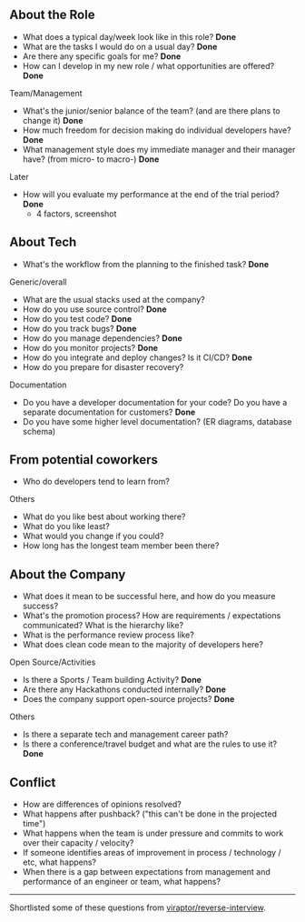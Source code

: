 ## About the Role

- What does a typical day/week look like in this role? **Done**
- What are the tasks I would do on a usual day? **Done**
- Are there any specific goals for me? **Done**
- How can I develop in my new role / what opportunities are offered? **Done**

Team/Management
- What's the junior/senior balance of the team? (and are there plans to change it) **Done**
- How much freedom for decision making do individual developers have? **Done**
- What management style does my immediate manager and their manager have? (from micro- to macro-)  **Done**


Later 
- How will you evaluate my performance at the end of the trial period? **Done**
  - 4 factors, screenshot 

## About Tech

- What's the workflow from the planning to the finished task?  **Done**

Generic/overall
- What are the usual stacks used at the company?
- How do you use source control?  **Done**
- How do you test code?  **Done**
- How do you track bugs? **Done**
- How do you manage dependencies?  **Done** 
- How do you monitor projects? **Done**
- How do you integrate and deploy changes? Is it CI/CD?  **Done**
- How do you prepare for disaster recovery?

Documentation
- Do you have a developer documentation for your code? Do you have a separate documentation for customers?  **Done**
- Do you have some higher level documentation? (ER diagrams, database schema) 


## From potential coworkers

- Who do developers tend to learn from?

Others
- What do you like best about working there?
- What do you like least?
- What would you change if you could?
- How long has the longest team member been there?

## About the Company

- What does it mean to be successful here, and how do you measure success?
- What's the promotion process? How are requirements / expectations communicated? What is the hierarchy like?
- What is the performance review process like?
- What does clean code mean to the majority of developers here?

Open Source/Activities
- Is there a Sports / Team building Activity? **Done**
- Are there any Hackathons conducted internally? **Done**
- Does the company support open-source projects? **Done**

Others
- Is there a separate tech and management career path?
- Is there a conference/travel budget and what are the rules to use it? **Done**

## Conflict

- How are differences of opinions resolved? 
- What happens after pushback? ("this can't be done in the projected time")
- What happens when the team is under pressure and commits to work over their capacity / velocity?
- If someone identifies areas of improvement in process / technology / etc, what happens?
- When there is a gap between expectations from management and performance of an engineer or team, what happens?

---

Shortlisted some of these questions from [viraptor/reverse-interview](https://github.com/viraptor/reverse-interview).
